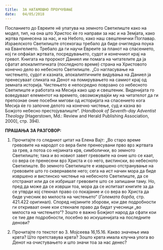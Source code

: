 ```yaml
---
title:  ЗА НАТАМОШНО ПРОУЧУВАЊЕ
date:   04/05/2018
---
```


Посланието до Евреите нё упатува на земното Светилиште како на модел, тип, на она што Христос ќе го направи за нас и на Земјата, како жртва принесена за нас, и на Небото, како наш свештенички Поглавар. Израелското Светилиште отсекогаш требало да биде очигледна поука на Евангелието. Требало да ги научи Евреите за планот на спасението, кој ги опфаќал жртвата, посредувањето, судот и конечниот крај на гревот. Книгата на пророкот Даниел им помага на читателите да ја сфатат апокалиптичката (последното време) страна на Христовото конечно дело во небесното Светилиште. „Со нагласување на чистењето, судот и казната, апокалиптичните видувања на Даниел ја пренесуваат сликата на Денот на помирувањето на самиот крај од земната историја. Чистењето е непосредно поврзано со небесното Светилиште и работата на Месија како цар и свештеник. Виденијата го воведуваат елементот на времето, овозможувајќи му на читателот да ги препознае оние посебни мигови од историјата на спасението кога Месија ќе го започне делото на конечно чистење, суд и казна во Божјото небесно престојувалиште“. (*Handbook of Seventh-day Adventist Theology* [Hagerstown, Md.: Review and Herald Publishing Association, 2000], стр. 394).

**ПРАШАЊА ЗА РАЗГОВОР:**

1. Прочитајте го следниот цитат на Елена Вајт: „Во старо време гревовите на народот со вера биле прене­сувани прво врз жртвата за грев, а потоа со нејзината крв, симболички, во земното Светилиште; така и во новиот завет гревовите на оние што се каат, со вера се пренесени врз Христа и со него, вистински, во небесното Светилиште. Во земното Светилиште е извршено отстранување на гревовите што го сквернавеле него; сега на ист начин мора да биде извр­шено и вистинско чистење на небесното Светилиште, да се отстранат или да се избришат гревовите што се запи­шани таму. Но, пред да може да се изврши тоа, мора да се испитаат книгите за да се утврди кој стекнал право со покаја­ние и со вера во Христа да биде учесник во милоста на чисте­њето“ (*Големата борба,* стр. 421.422 оригинал). Според нејзините зборови, кои две подробности ги откриваат оние кои стекнале право да бидат учесници „во милоста на чисте­њето“? Зошто е важно Божјиот народ да сфати кои се тие две подробности, посебно во искушенијата на последните денови?

2. Прочитајте го текстот во 3. Мојсеева 16,15.16. Какво значење има крвта? Што претставува крвта? Зошто крвта имала клучна улога во Денот на очистувањето и што значи тоа за нас денес?
